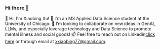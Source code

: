 ### Hi there 👋

👋 Hi, I'm Xiaobing Xu!
🌱 I'm an MS Applied Data Science student at the University of Chicago.
👯 I’m looking to collaborate on new ideas in GenAI, LLMs, and especially leverage technology and Data Science to promote mental illness and social goods!
📫 Feel free to reach out on Linkedin[click here](https://www.linkedin.com/in/xiaobing-x-a15a1b195/) or through email at xxiaobing77@gmail.com.

<!--
**7Petrichor7/7Petrichor7** is a ✨ _special_ ✨ repository because its `README.md` (this file) appears on your GitHub profile.

Here are some ideas to get you started:

- 🔭 I’m currently working on ...
- 🌱 I’m currently learning ...
- 👯 I’m looking to collaborate on ...
- 🤔 I’m looking for help with ...
- 💬 Ask me about ...
- 📫 How to reach me: ...
- 😄 Pronouns: ...
- ⚡ Fun fact: ...
-->
